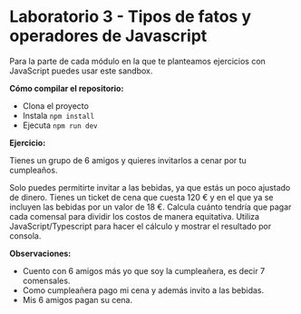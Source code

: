 # Laboratorio 3 - Tipos de fatos y operadores de Javascript

Para la parte de cada módulo en la que te planteamos ejercicios con JavaScript puedes usar este sandbox.

**Cómo compilar el repositorio:**

- Clona el proyecto
- Instala `npm install`
- Ejecuta `npm run dev`

**Ejercicio:**

Tienes un grupo de 6 amigos y quieres invitarlos a cenar por tu cumpleaños.

Solo puedes permitirte invitar a las bebidas, ya que estás un poco ajustado de dinero.
Tienes un ticket de cena que cuesta 120 € y en el que ya se incluyen las bebidas por un valor de 18 €.
Calcula cuánto tendría que pagar cada comensal para dividir los costos de manera equitativa.
Utiliza JavaScript/Typescript para hacer el cálculo y mostrar el resultado por consola.

**Observaciones:**

- Cuento con 6 amigos más yo que soy la cumpleañera, es decir 7 comensales.
- Como cumpleañera pago mi cena y además invito a las bebidas.
- Mis 6 amigos pagan su cena.
